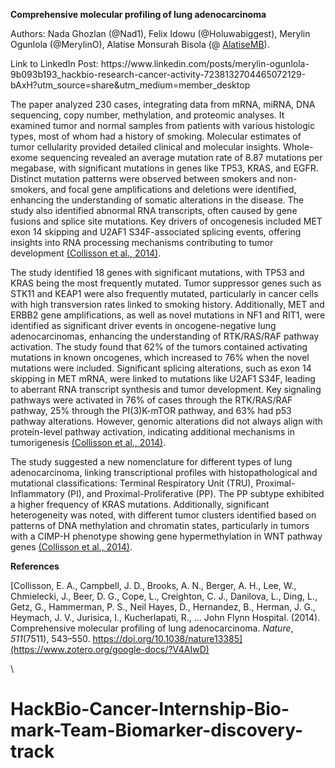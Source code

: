<!--StartFragment-->

**Comprehensive molecular profiling of lung adenocarcinoma**

Authors: Nada Ghozlan (@Nad1), Felix Idowu (@Holuwabiggest), Merylin Ogunlola (@MerylinO), Alatise Monsurah Bisola (@ [AlatiseMB](https://hackbiointern-leo4437.slack.com/team/U07JE9TRESZ)).

Link to LinkedIn Post: https\://www\.linkedin.com/posts/merylin-ogunlola-9b093b193\_hackbio-research-cancer-activity-7238132704465072129-bAxH?utm\_source=share\&utm\_medium=member\_desktop

The paper analyzed 230 cases, integrating data from mRNA, miRNA, DNA sequencing, copy number, methylation, and proteomic analyses. It examined tumor and normal samples from patients with various histologic types, most of whom had a history of smoking. Molecular estimates of tumor cellularity provided detailed clinical and molecular insights. Whole-exome sequencing revealed an average mutation rate of 8.87 mutations per megabase, with significant mutations in genes like TP53, KRAS, and EGFR. Distinct mutation patterns were observed between smokers and non-smokers, and focal gene amplifications and deletions were identified, enhancing the understanding of somatic alterations in the disease. The study also identified abnormal RNA transcripts, often caused by gene fusions and splice site mutations. Key drivers of oncogenesis included MET exon 14 skipping and U2AF1 S34F-associated splicing events, offering insights into RNA processing mechanisms contributing to tumor development [(Collisson et al., 2014)](https://www.zotero.org/google-docs/?iLmsie).

The study identified 18 genes with significant mutations, with TP53 and KRAS being the most frequently mutated. Tumor suppressor genes such as STK11 and KEAP1 were also frequently mutated, particularly in cancer cells with high transversion rates linked to smoking history. Additionally, MET and ERBB2 gene amplifications, as well as novel mutations in NF1 and RIT1, were identified as significant driver events in oncogene-negative lung adenocarcinomas, enhancing the understanding of RTK/RAS/RAF pathway activation. The study found that 62% of the tumors contained activating mutations in known oncogenes, which increased to 76% when the novel mutations were included. Significant splicing alterations, such as exon 14 skipping in MET mRNA, were linked to mutations like U2AF1 S34F, leading to aberrant RNA transcript synthesis and tumor development. Key signaling pathways were activated in 76% of cases through the RTK/RAS/RAF pathway, 25% through the PI(3)K-mTOR pathway, and 63% had p53 pathway alterations. However, genomic alterations did not always align with protein-level pathway activation, indicating additional mechanisms in tumorigenesis [(Collisson et al., 2014)](https://www.zotero.org/google-docs/?tlYa80).

The study suggested a new nomenclature for different types of lung adenocarcinoma, linking transcriptional profiles with histopathological and mutational classifications: Terminal Respiratory Unit (TRU), Proximal-Inflammatory (PI), and Proximal-Proliferative (PP). The PP subtype exhibited a higher frequency of KRAS mutations. Additionally, significant heterogeneity was noted, with different tumor clusters identified based on patterns of DNA methylation and chromatin states, particularly in tumors with a CIMP-H phenotype showing gene hypermethylation in WNT pathway genes [(Collisson et al., 2014)](https://www.zotero.org/google-docs/?gHrJwH).

**References**

[Collisson, E. A., Campbell, J. D., Brooks, A. N., Berger, A. H., Lee, W., Chmielecki, J., Beer, D. G., Cope, L., Creighton, C. J., Danilova, L., Ding, L., Getz, G., Hammerman, P. S., Neil Hayes, D., Hernandez, B., Herman, J. G., Heymach, J. V., Jurisica, I., Kucherlapati, R., … John Flynn Hospital. (2014). Comprehensive molecular profiling of lung adenocarcinoma. _Nature_, _511_(7511), 543–550. https://doi.org/10.1038/nature13385](https://www.zotero.org/google-docs/?V4AIwD)

\


<!--EndFragment-->
# HackBio-Cancer-Internship-Bio-mark-Team-Biomarker-discovery-track
